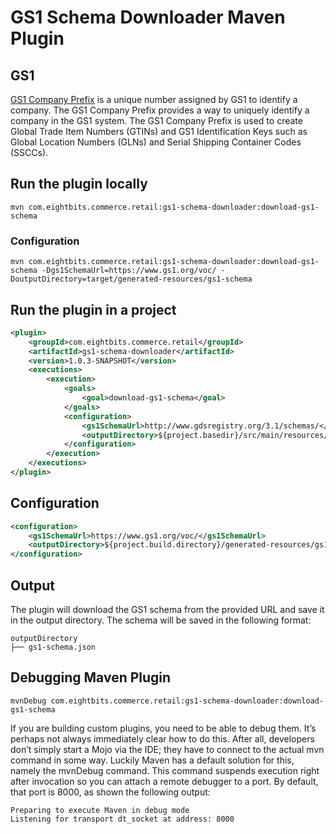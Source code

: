 # GS1 Schema Downloader Maven Plugin 


## GS1 

[GS1 Company Prefix](https://www.gs1.org/standards/id-keys/company-prefix) 
is a unique number assigned by GS1 to identify a company. The GS1 Company Prefix provides a way to uniquely identify a company in the GS1 system. 
The GS1 Company Prefix is used to create Global Trade Item Numbers (GTINs) and GS1 Identification Keys such as Global Location Numbers (GLNs) 
and Serial Shipping Container Codes (SSCCs).

## Run the plugin locally
```shell
mvn com.eightbits.commerce.retail:gs1-schema-downloader:download-gs1-schema
```
### Configuration
```shell
mvn com.eightbits.commerce.retail:gs1-schema-downloader:download-gs1-schema -Dgs1SchemaUrl=https://www.gs1.org/voc/ -DoutputDirectory=target/generated-resources/gs1-schema
```

## Run the plugin in a project
```xml
<plugin>
    <groupId>com.eightbits.commerce.retail</groupId>
    <artifactId>gs1-schema-downloader</artifactId>
    <version>1.0.3-SNAPSHOT</version>
    <executions>
        <execution>
            <goals>
                <goal>download-gs1-schema</goal>
            </goals>
            <configuration>
                <gs1SchemaUrl>http://www.gdsregistry.org/3.1/schemas/</gs1SchemaUrl>
                <outputDirectory>${project.basedir}/src/main/resources/gs1-schema</outputDirectory>
            </configuration>
        </execution>
    </executions>
</plugin>
```

## Configuration
```xml
<configuration>
    <gs1SchemaUrl>https://www.gs1.org/voc/</gs1SchemaUrl>
    <outputDirectory>${project.build.directory}/generated-resources/gs1-schema</outputDirectory>
</configuration>
```

## Output
The plugin will download the GS1 schema from the provided URL and save it in the output directory. The schema will be saved in the following format:
```
outputDirectory
├── gs1-schema.json
``` 

## Debugging Maven Plugin
```shell
mvnDebug com.eightbits.commerce.retail:gs1-schema-downloader:download-gs1-schema
```
If you are building custom plugins, you need to be able to debug them. It’s perhaps not always immediately clear how to do this. After all, developers don’t simply start a Mojo via the IDE; they have to connect to the actual mvn command in some way. Luckily Maven has a default solution for this, namely the mvnDebug command. This command suspends execution right after invocation so you can attach a remote debugger to a port. By default, that port is 8000, as shown the following output:

```text
Preparing to execute Maven in debug mode
Listening for transport dt_socket at address: 8000
``` 

